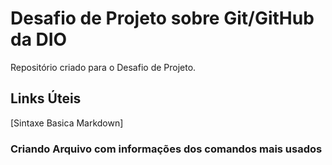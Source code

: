 # Desafio de Projeto sobre Git/GitHub da DIO
Repositório criado para o Desafio de Projeto.

## Links Úteis
[Sintaxe Basica Markdown]

### Criando Arquivo com informações dos comandos mais usados

